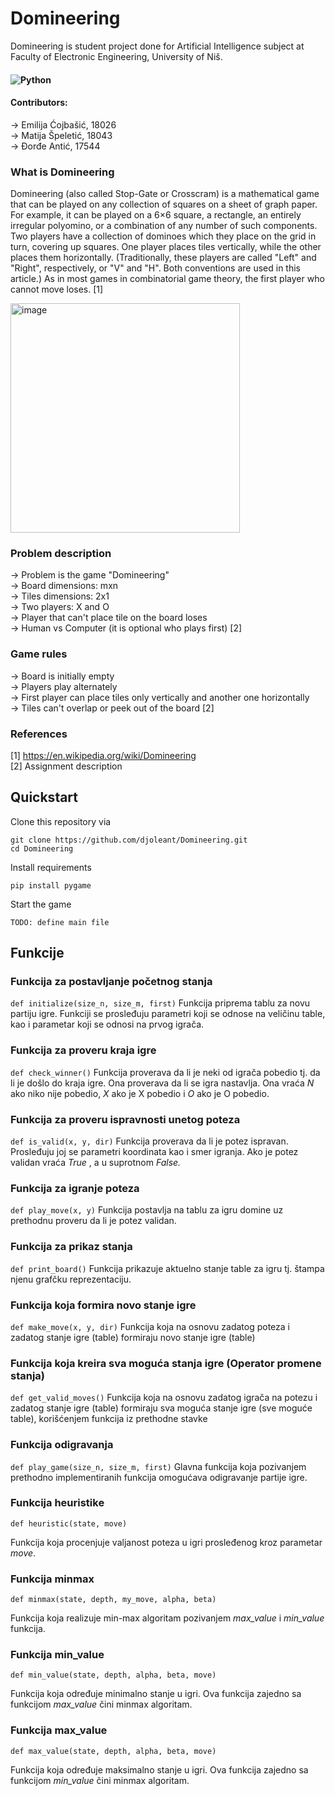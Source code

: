# Domineering
Domineering is student project done for Artificial Intelligence subject at Faculty of Electronic Engineering, University of Niš.

#### ![Python](https://img.shields.io/badge/python-3670A0?style=for-the-badge&logo=python&logoColor=ffdd54)
#### Contributors:
-> Emilija Ćojbašić, 18026 </br>
-> Matija Špeletić, 18043 </br>
-> Đorđe Antić, 17544 </br>

### What is Domineering
Domineering (also called Stop-Gate or Crosscram) is a mathematical game that can be played on any collection of squares on a sheet of graph paper. For example, it can be played on a 6×6 square, a rectangle, an entirely irregular polyomino, or a combination of any number of such components. Two players have a collection of dominoes which they place on the grid in turn, covering up squares. One player places tiles vertically, while the other places them horizontally. (Traditionally, these players are called "Left" and "Right", respectively, or "V" and "H". Both conventions are used in this article.) As in most games in combinatorial game theory, the first player who cannot move loses. [1]

<img width="367" alt="image" src="https://user-images.githubusercontent.com/48065134/204281790-eaed2912-86f3-4896-be0d-a51bf09e6bac.png">

### Problem description
-> Problem is the game "Domineering" </br>
-> Board dimensions: mxn </br>
-> Tiles dimensions: 2x1 </br>
-> Two players: X and O </br>
-> Player that can't place tile on the board loses </br>
-> Human vs Computer (it is optional who plays first) [2]

### Game rules
-> Board is initially empty </br>
-> Players play alternately </br>
-> First player can place tiles only vertically and another one horizontally </br>
-> Tiles can't overlap or peek out of the board [2]

### References
[1] https://en.wikipedia.org/wiki/Domineering </br>
[2] Assignment description

## Quickstart

Clone this repository via

```
git clone https://github.com/djoleant/Domineering.git
cd Domineering
```

Install requirements
```
pip install pygame
```

Start the game
```
TODO: define main file
```

## Funkcije

### Funkcija za postavljanje početnog stanja
```def initialize(size_n, size_m, first)```
Funkcija priprema tablu za novu partiju igre. Funkciji se prosleđuju parametri koji se odnose
na veličinu table, kao i parametar koji se odnosi na prvog igrača.

### Funkcija za proveru kraja igre

```def check_winner()```
Funkcija proverava da li je neki od igrača pobedio tj. da li je došlo do kraja igre. Ona
proverava da li se igra nastavlja. Ona vraća _N_ ako niko nije pobedio, _X_ ako je X pobedio i _O_
ako je O pobedio.

### Funkcija za proveru ispravnosti unetog poteza

```def is_valid(x, y, dir)```
Funkcija proverava da li je potez ispravan. Prosleđuju joj se parametri koordinata kao i smer
igranja. Ako je potez validan vraća _True_ , a u suprotnom _False._

### Funkcija za igranje poteza

```def play_move(x, y)```
Funkcija postavlja na tablu za igru domine uz prethodnu proveru da li je potez validan.

### Funkcija za prikaz stanja

```def print_board()```
Funkcija prikazuje aktuelno stanje table za igru tj. štampa njenu grafčku reprezentaciju.

### Funkcija koja formira novo stanje igre

```def make_move(x, y, dir)```
Funkcija koja na osnovu zadatog poteza i zadatog stanje igre (table) formiraju novo stanje igre
(table)

### Funkcija koja kreira sva moguća stanja igre (Operator promene stanja)

```def get_valid_moves()```
Funkcija koja na osnovu zadatog igrača na potezu i zadatog stanje igre (table) formiraju sva
moguća stanje igre (sve moguće table), korišćenjem funkcija iz prethodne stavke

### Funkcija odigravanja

```def play_game(size_n, size_m, first)```
Glavna funkcija koja pozivanjem prethodno implementiranih funkcija omogućava
odigravanje partije igre.

### Funkcija heuristike

```def heuristic(state, move)```

Funkcija koja procenjuje valjanost poteza u igri prosleđenog kroz parametar _move_.

### Funkcija minmax

```def minmax(state, depth, my_move, alpha, beta)```

Funkcija koja realizuje min-max algoritam pozivanjem _max_value_ i _min_value_ funkcija.

### Funkcija min_value

```def min_value(state, depth, alpha, beta, move)```

Funkcija koja određuje minimalno stanje u igri. Ova funkcija zajedno sa funkcijom _max_value_
čini minmax algoritam.

### Funkcija max_value

```def max_value(state, depth, alpha, beta, move)```

Funkcija koja određuje maksimalno stanje u igri. Ova funkcija zajedno sa funkcijom _min_value_
čini minmax algoritam.
